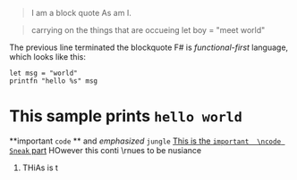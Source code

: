 ﻿> I am a block quote
As am I.

> carrying on the things that are occueing
>     let boy = "meet world"

The previous line terminated the blockquote
F# is _functional-first_ language,
which looks like this:

    let msg = "world"
    printfn "hello %s" msg

This sample prints `hello world`
===
**important `code` ** and _emphasized_ `jungle` [This is the `important  \ncode Sneak` part](http://hotmail) HOwever this conti  \rnues to be nusiance
1. THiAs is t